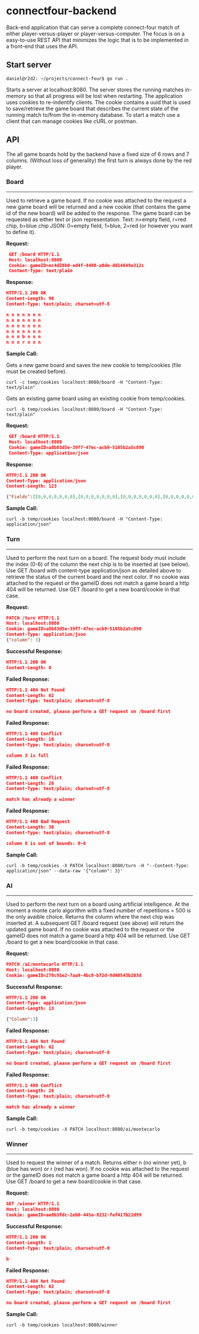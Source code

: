 # connectfour-backend
Back-end  application that can serve a complete connect-four match of either player-versus-player or player-versus-computer. The focus is on a easy-to-use REST API that minimizes the logic that is to be implemented in a front-end that uses the API.

## **Start server**

```console
daniel@r2d2: ~/projects/connect-four$ go run .
```

Starts a server at localhost:8080. The server stores the running matches in-memory so that all progress will be lost when restarting. The application uses cookies to re-indentify clients. The cookie contains a uuid that is used to save/retrieve the game board that describes the current state of the running match to/from the in-memory database. To start a match use a client that can manage cookies like cURL or postman.

## **API**

The all game boards hold by the backend have a fixed size of 6 rows and 7 columns. (Without loss of generality) the first turn is always done by the red player.

### **Board**
----
  Used to retrieve a game board. If no cookie was attached to the request a new game board will be returned and a new cookie (that contains the game id of the new board) will be added to the response. The game board can be requested as either text or json representation. Text: n=empty field, r=red chip, b=blue chip  JSON: 0=empty field, 1=blue, 2=red (or however you want to define it). 

**Request:**
```json
 GET /board HTTP/1.1
 Host: localhost:8080
 Cookie: gameID=ec4d28b0-ed4f-4498-a8de-dd14649e312c
 Content-Type: text/plain
```
**Response:**
```json
HTTP/1.1 200 OK
Content-Length: 90
Content-Type: text/plain; charset=utf-8

n n n n n n n
n n n n n n n
n n n n n n n
n n n n n n n
n n n b n n n
n n n r n n n
```

**Sample Call:**
 
 Gets a new game board and saves the new cookie to temp/cookies (file must be created before).
 
  ```console
  curl -c temp/cookies localhost:8080/board -H "Content-Type: text/plain"
  ```

 Gets an existing game board using an existing cookie from temp/cookies.

  ```console
  curl -b temp/cookies localhost:8080/board -H "Content-Type: text/plain"
  ```

**Request:**
```json
 GET /board HTTP/1.1
 Host: localhost:8080
 Cookie: gameID=a8b83d5e-39f7-47ec-acb9-5105b2a5c890
 Content-Type: application/json

```
**Response:**
```json
HTTP/1.1 200 OK
Content-Type: application/json
Content-Length: 123

{"Fields":[[0,0,0,0,0,0,0],[0,0,0,0,0,0,0],[0,0,0,0,0,0,0],[0,0,0,0,0,0,0],[0,0,0,1,0,0,0],[0,0,0,2,0,0,0]], "NextColor":2}

```

**Sample Call:**

  ```console
  curl -b temp/cookies localhost:8080/board -H "Content-Type: application/json"
  ```

### **Turn**
----
 Used to perform the next turn on a board. The request body must include the index (0-6) of the column the next chip is to be inserted at (see below). Use GET /board with content-type application/json as detailed above to retrieve the status of the current board and the next color. If no cookie was attached to the request or the gameID does not match a game board a http 404 will be returned. Use GET /board to get a new board/cookie in that case.

**Request:**
```json
PATCH /turn HTTP/1.1
Host: localhost:8080
Cookie: gameID=a8b83d5e-39f7-47ec-acb9-5105b2a5c890
Content-Type: application/json
{"column": 3}
```

**Successful Response:**
```json
HTTP/1.1 200 OK
Content-Length: 0
```

**Failed Response:**
```json
HTTP/1.1 404 Not Found
Content-Length: 62
Content-Type: text/plain; charset=utf-8

no board created, please perform a GET request on /board first
``` 

**Failed Response:**
```json
HTTP/1.1 409 Conflict
Content-Length: 16
Content-Type: text/plain; charset=utf-8

column 3 is full
``` 

**Failed Response:**
```json
HTTP/1.1 409 Conflict
Content-Length: 26
Content-Type: text/plain; charset=utf-8

match has already a winner
``` 

**Failed Response:**
```json
HTTP/1.1 400 Bad Request
Content-Length: 30
Content-Type: text/plain; charset=utf-8

column 8 is out of bounds: 0-6
``` 

**Sample Call:**

  ```console
  curl -b temp/cookies -X PATCH localhost:8080/turn -H "--Content-Type: application/json" --data-raw '{"column": 3}'
  ```

### **AI**
----
 Used to perform the next turn on a board using artificial intelligence. At the moment a monte carlo algorithm with a fixed number of repetitions = 500 is the only avaible choice. Returns the column where the next chip was inserted at. A subsequent GET /board request (see above) will return the updated game board. If no cookie was attached to the request or the gameID does not match a game board a http 404 will be returned. Use GET /board to get a new board/cookie in that case.

**Request:**
```json
PATCH /ai/montecarlo HTTP/1.1
Host: localhost:8080
Cookie: gameID=270c91e2-7aa9-4bc8-b72d-9d40543b203d
```

**Successful Response:**
```json
HTTP/1.1 200 OK
Content-Type: application/json
Content-Length: 13

{"Column":3}
```

**Failed Response:**
```json
HTTP/1.1 404 Not Found
Content-Length: 62
Content-Type: text/plain; charset=utf-8

no board created, please perform a GET request on /board first
``` 

**Failed Response:**
```json
HTTP/1.1 409 Conflict
Content-Length: 26
Content-Type: text/plain; charset=utf-8

match has already a winner
``` 

**Sample Call:**

  ```console
  curl -b temp/cookies -X PATCH localhost:8080/ai/montecarlo
  ```

### **Winner**
----
 Used to request the winner of a match. Returns either n (no winner yet), b (blue has won) or r (red has won). If no cookie was attached to the request or the gameID does not match a game board a http 404 will be returned. Use GET /board to get a new board/cookie in that case.

**Request:**
```json
GET /winner HTTP/1.1
Host: localhost:8080
Cookie: gameID=ae6b3fdc-2eb0-445a-8232-fef417b22d99
```

**Successful Response:**
```json
HTTP/1.1 200 OK
Content-Length: 1
Content-Type: text/plain; charset=utf-8

b
```

**Failed Response:**
```json
HTTP/1.1 404 Not Found
Content-Length: 62
Content-Type: text/plain; charset=utf-8

no board created, please perform a GET request on /board first
``` 

**Sample Call:**

  ```console
  curl -b temp/cookies localhost:8080/winner
  ```